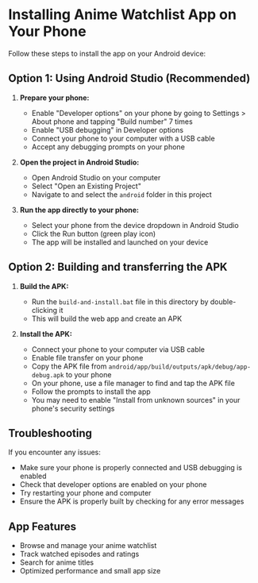 # Installing Anime Watchlist App on Your Phone

Follow these steps to install the app on your Android device:

## Option 1: Using Android Studio (Recommended)

1. **Prepare your phone:**
   - Enable "Developer options" on your phone by going to Settings > About phone and tapping "Build number" 7 times
   - Enable "USB debugging" in Developer options
   - Connect your phone to your computer with a USB cable
   - Accept any debugging prompts on your phone

2. **Open the project in Android Studio:**
   - Open Android Studio on your computer
   - Select "Open an Existing Project"
   - Navigate to and select the `android` folder in this project

3. **Run the app directly to your phone:**
   - Select your phone from the device dropdown in Android Studio
   - Click the Run button (green play icon)
   - The app will be installed and launched on your device

## Option 2: Building and transferring the APK

1. **Build the APK:**
   - Run the `build-and-install.bat` file in this directory by double-clicking it
   - This will build the web app and create an APK

2. **Install the APK:**
   - Connect your phone to your computer via USB cable
   - Enable file transfer on your phone
   - Copy the APK file from `android/app/build/outputs/apk/debug/app-debug.apk` to your phone
   - On your phone, use a file manager to find and tap the APK file
   - Follow the prompts to install the app
   - You may need to enable "Install from unknown sources" in your phone's security settings

## Troubleshooting

If you encounter any issues:

- Make sure your phone is properly connected and USB debugging is enabled
- Check that developer options are enabled on your phone
- Try restarting your phone and computer
- Ensure the APK is properly built by checking for any error messages

## App Features

- Browse and manage your anime watchlist
- Track watched episodes and ratings
- Search for anime titles
- Optimized performance and small app size 